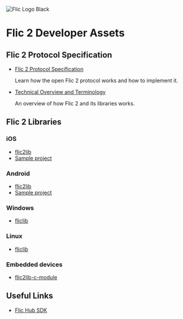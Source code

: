 ![Flic Logo Black](https://user-images.githubusercontent.com/2717016/70526105-1bbaa200-1b49-11ea-9aa0-49e7959300c3.png)

# Flic 2 Developer Assets

## Flic 2 Protocol Specification

* [Flic 2 Protocol Specification](https://github.com/50ButtonsEach/flic2-documentation/wiki/Flic-2-Protocol-Specification)

	Learn how the open Flic 2 protocol works and how to implement it.

* [Technical Overview and Terminology](https://github.com/50ButtonsEach/flic2-documentation/wiki/Technical-Overview-and-Terminology)

	An overview of how Flic 2 and its libraries works.

## Flic 2 Libraries

### iOS

* [flic2lib](https://github.com/50ButtonsEach/flic2lib-ios)
* [Sample project](https://github.com/50ButtonsEach/flic2lib-ios-sample)

### Android

* [flic2lib](https://github.com/50ButtonsEach/flic2lib-android)
* [Sample project](https://github.com/50ButtonsEach/flic2lib-android-sample)

### Windows

* [fliclib](https://github.com/50ButtonsEach/fliclib-windows)

### Linux

* [fliclib](https://github.com/50ButtonsEach/fliclib-linux-hci)

### Embedded devices

* [flic2lib-c-module](https://github.com/50ButtonsEach/flic2lib-c-module)

## Useful Links

* [Flic Hub SDK](https://hubsdk.flic.io)
